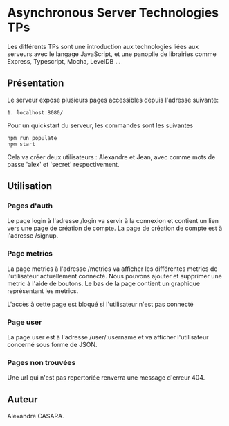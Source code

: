 # Asynchronous Server Technologies TPs
Les différents TPs sont une introduction aux technologies liées aux serveurs avec le langage JavaScript, et une panoplie de librairies comme Express, Typescript, Mocha, LevelDB ...

## Présentation
Le serveur expose plusieurs pages accessibles depuis l'adresse suivante: 
```
1. localhost:8080/
```

Pour un quickstart du serveur, les commandes sont les suivantes
```
npm run populate
npm start
```
Cela va créer deux utilisateurs : Alexandre et Jean, avec comme mots de passe 'alex' et 'secret' respectivement.

## Utilisation

### Pages d'auth
Le page login à l'adresse /login va servir à la connexion et contient un lien vers une page de création de compte.
La page de création de compte est à l'adresse /signup.

### Page metrics
La page metrics à l'adresse /metrics va afficher les différentes metrics de l'utilisateur actuellement connecté.
Nous pouvons ajouter et supprimer une metric à l'aide de boutons.
Le bas de la page contient un graphique représentant les metrics.

L'accès à cette page est bloqué si l'utilisateur n'est pas connecté

### Page user
La page user est à l'adresse /user/:username et va afficher l'utilisateur concerné sous forme de JSON.

### Pages non trouvées
Une url qui n'est pas repertoriée renverra une message d'erreur 404.


## Auteur
Alexandre CASARA.


